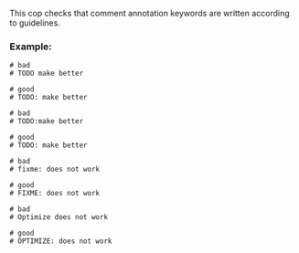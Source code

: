 This cop checks that comment annotation keywords are written according
to guidelines.

### Example:
    # bad
    # TODO make better

    # good
    # TODO: make better

    # bad
    # TODO:make better

    # good
    # TODO: make better

    # bad
    # fixme: does not work

    # good
    # FIXME: does not work

    # bad
    # Optimize does not work

    # good
    # OPTIMIZE: does not work
